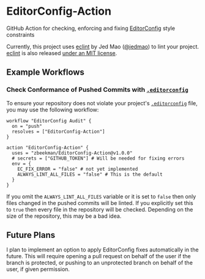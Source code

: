 # EditorConfig-Action

GitHub Action for checking, enforcing and fixing [EditorConfig] style constraints

Currently, this project uses [eclint] by Jed Mao ([@jedmao]) to lint your project. [eclint] is also
released [under an MIT license].

## Example Workflows

### Check Conformance of Pushed Commits with [`.editorconfig`]

To ensure your repository does not violate your project's [`.editorconfig`] file, you may use the
following workflow:

```workflow
workflow "EditorConfig Audit" {
  on = "push"
  resolves = ["EditorConfig-Action"]
}

action "EditorConfig-Action" {
  uses = "zbeekman/EditorConfig-Action@v1.0.0"
  # secrets = ["GITHUB_TOKEN"] # Will be needed for fixing errors
  env = {
    EC_FIX_ERROR = "false" # not yet implemented
    ALWAYS_LINT_ALL_FILES = "false" # This is the default
  }
}
```

If you omit the  `ALWAYS_LINT_ALL_FILES` variable or it is set to `false` then only files changed in
the pushed commits will be linted. If you explicitly set this to `true` then every file in the
repository will be checked. Depending on the size of the repository, this may be a bad idea.

## Future Plans

I plan to implement an option to apply EditorConfig fixes automatically in the future. This will
require opening a pull request on behalf of the user if the branch is protected, or pushing to an
unprotected branch on behalf of the user, if given permission.


[EditorConfig]: https://editorconfig.org
[eclint]: https://github.com/jedmao/eclint
[@jedmao]: https://github.com/jedmao
[under an MIT license]: https://github.com/jedmao/eclint/blob/master/LICENSE
[`.editorconfig`]: https://github.com/zbeekman/EditorConfig-Action/blob/master/.editorconfig
